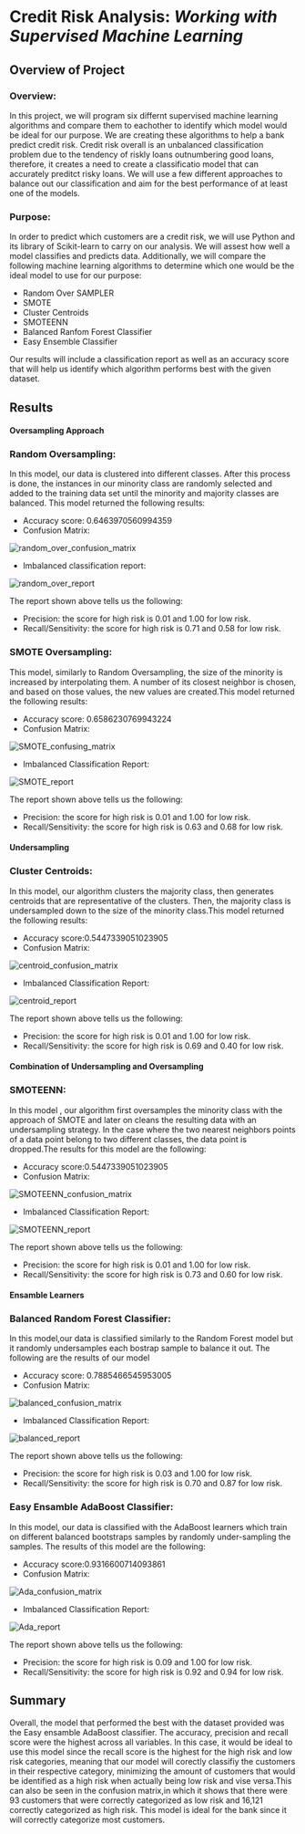# Credit Risk Analysis: ***Working with Supervised Machine Learning***
## Overview of Project
### Overview:
In this project, we will program six differnt supervised machine learning algorithms and compare them to eachother to identify which model would be ideal for our purpose. We are creating these algorithms to help a bank predict credit risk. Credit risk overall is an unbalanced classification problem due to the tendency of riskly loans outnumbering good loans, therefore, it creates a need to create a classificatio model that can accurately preditct risky loans. We will use a few different approaches to balance out our classification and aim for the best performance of at least one of the models.

### Purpose:
In order to predict which customers are a credit risk, we will use Python and its library of Scikit-learn to carry on our analysis. We will assest how well a model classifies and predicts data. Additionally, we will compare the following machine learning algorithms to determine which one would be the ideal model to use for our purpose:

- Random Over SAMPLER
- SMOTE
- Cluster Centroids
- SMOTEENN
- Balanced Ranfom Forest Classifier
- Easy Ensemble Classifier

Our results will include a classification report as well as an accuracy score that will help us identify which algorithm performs best with the given dataset.

## Results
#### Oversampling Approach
### Random Oversampling:
In this model, our data is clustered into different classes. After this process is done, the instances in our minority class are randomly selected and added to the training data set until the minority and majority classes are balanced. This model returned the following results:
  - Accuracy score: 0.6463970560994359
  - Confusion Matrix:
   
  ![random_over_confusion_matrix](https://user-images.githubusercontent.com/111034667/216506595-2bc29ef0-6376-4c68-9515-c13f0adc9e31.png)
  
  - Imbalanced classification report:
   
![random_over_report](https://user-images.githubusercontent.com/111034667/216506438-60780961-e707-493e-acf1-6f420cc367c1.png)

  The report shown above tells us the following:

  - Precision: the score for high risk is 0.01 and 1.00 for low risk.
  - Recall/Sensitivity: the score for high risk is 0.71 and 0.58 for low risk. 

### SMOTE Oversampling:
This model, similarly to Random Oversampling, the size of the minority is increased by interpolating them. A number of its closest neighbor is chosen, and based on those values, the new values are created.This model returned the following results:
  - Accuracy score: 0.6586230769943224
  - Confusion Matrix:
   
  ![SMOTE_confusing_matrix](https://user-images.githubusercontent.com/111034667/216507072-2d0618c5-1340-4927-90b9-844ad941b0f0.png)
  
  - Imbalanced Classification Report:
   
![SMOTE_report](https://user-images.githubusercontent.com/111034667/216507224-6044bf45-1e99-4471-87f0-267bef9eec57.png)

  The report shown above tells us the following:
  
  - Precision: the score for high risk is 0.01 and 1.00 for low risk.
  - Recall/Sensitivity: the score for high risk is 0.63 and 0.68 for low risk.
    
#### Undersampling
### Cluster Centroids:
In this model, our algorithm clusters the majority class, then generates centroids that are representative of the clusters. Then, the majority class is undersampled down to the size of the minority class.This model returned the following results:
  - Accuracy score:0.5447339051023905
  - Confusion Matrix:
  
  ![centroid_confusion_matrix](https://user-images.githubusercontent.com/111034667/216508259-1af12004-62dc-41d8-a366-cbeaee698ae1.png)
  
  - Imbalanced Classification Report:
  
![centroid_report](https://user-images.githubusercontent.com/111034667/216508270-cebe28f4-87fb-40b6-814d-d383894354a6.png)

 The report shown above tells us the following:
  
 - Precision: the score for high risk is 0.01 and 1.00 for low risk.
 - Recall/Sensitivity: the score for high risk is 0.69 and 0.40 for low risk.
    
#### Combination of Undersampling and Oversampling
### SMOTEENN:
In this model , our algorithm first oversamples the minority class with the approach of SMOTE and later on cleans the resulting data with an undersampling strategy. In the case where the two nearest neighbors points of a data point belong to two different classes, the data point is dropped.The results for this model are the following:
  - Accuracy score:0.5447339051023905
  - Confusion Matrix:
  
  ![SMOTEENN_confusion_matrix](https://user-images.githubusercontent.com/111034667/216508741-fbc06ffa-629d-4dce-911f-552c2734ecd4.png)
  
  - Imbalanced Classification Report:
  
  ![SMOTEENN_report](https://user-images.githubusercontent.com/111034667/216508760-5d5cb39c-3bad-4047-b6eb-c3e8344ba37b.png)
  
 The report shown above tells us the following:
  
 - Precision: the score for high risk is 0.01 and 1.00 for low risk.
 - Recall/Sensitivity: the score for high risk is 0.73 and 0.60 for low risk. 
    
#### Ensamble Learners
### Balanced Random Forest Classifier:
In this model,our data is classified similarly to the Random Forest model but it randomly undersamples each bostrap sample to balance it out. The following are the results of our model

  - Accuracy score: 0.7885466545953005
  - Confusion Matrix:
  
  ![balanced_confusion_matrix](https://user-images.githubusercontent.com/111034667/216509325-34ed379e-f105-4e5f-9593-a6691aa6467a.png)

  - Imbalanced Classification Report:

![balanced_report](https://user-images.githubusercontent.com/111034667/216509350-bc2283a1-9b17-4a11-a67c-fea7dc029ae8.png)

  The report shown above tells us the following:
  
  - Precision: the score for high risk is 0.03 and 1.00 for low risk.
  - Recall/Sensitivity: the score for high risk is 0.70 and 0.87 for low risk.

### Easy Ensamble AdaBoost Classifier:
In this model, our data is classified with the AdaBoost learners which train on different balanced bootstraps samples by randomly under-sampling the samples. The results of this model are the following:

  - Accuracy score:0.9316600714093861
  - Confusion Matrix:
  
  ![Ada_confusion_matrix](https://user-images.githubusercontent.com/111034667/216509672-74784b7e-63ba-4c3d-a0a5-0f78e51f58a2.png)
  
  - Imbalanced Classification Report:
  
  ![Ada_report](https://user-images.githubusercontent.com/111034667/216509684-aadbe999-016c-46ff-bf06-c11cad1d1411.png)
  
  The report shown above tells us the following:
  
  - Precision: the score for high risk is 0.09 and 1.00 for low risk. 
  - Recall/Sensitivity: the score for high risk is 0.92 and 0.94 for low risk.
  
## Summary

Overall, the model that performed the best with the dataset provided was the Easy ensamble AdaBoost classifier. The accuracy, precision and recall score were the highest across all variables. In this case, it would be ideal to use this model since the recall score is the highest for the high risk and low risk categories, meaning that our model will corectly classifiy the customers in their respective category, minimizing the amount of customers that would be identified as a high risk when actually being low risk and vise versa.This can also be seen in the confusion matrix,in which it shows that there were 93 customers that were correctly categorized as low risk and 16,121 correctly categorized as high risk. This model is ideal for the bank since it will correctly categorize most customers.
